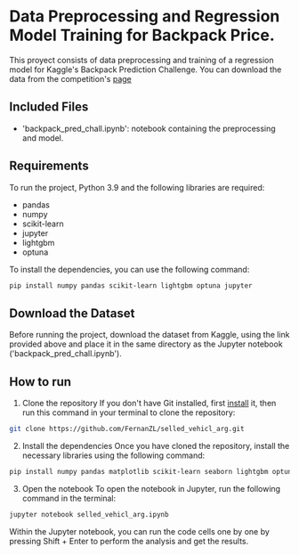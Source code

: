 # Data Preprocessing and Regression Model Training for Backpack Price.

This proyect consists of data preprocessing and training of a regression model for Kaggle's Backpack Prediction Challenge. You can download the data from the competition's [page](https://www.kaggle.com/competitions/playground-series-s5e2/data)

## Included Files

- 'backpack_pred_chall.ipynb': notebook containing the preprocessing and model.

## Requirements

To run the project, Python 3.9 and the following libraries are required:  
- pandas  
- numpy  
- scikit-learn 
- jupyter  
- lightgbm  
- optuna  

To install the dependencies, you can use the following command:

```bash
pip install numpy pandas scikit-learn lightgbm optuna jupyter
```

## Download the Dataset
Before running the project, download the dataset from Kaggle, using the link provided above and place it in the same directory as the Jupyter notebook ('backpack_pred_chall.ipynb').

## How to run

1. Clone the repository
If you don't have Git installed, first [install](https://git-scm.com/) it, then run this command in your terminal to clone the repository:

```bash
git clone https://github.com/FernanZL/selled_vehicl_arg.git
```

2. Install the dependencies
Once you have cloned the repository, install the necessary libraries using the following command:
```bash
pip install numpy pandas matplotlib scikit-learn seaborn lightgbm optuna category_encoders jupyter
```

3. Open the notebook
To open the notebook in Jupyter, run the following command in the terminal:

```bash
jupyter notebook selled_vehicl_arg.ipynb
```

Within the Jupyter notebook, you can run the code cells one by one by pressing Shift + Enter to perform the analysis and get the results.
